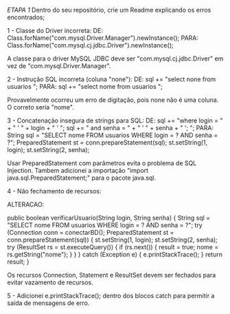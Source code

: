 *ETAPA 1*
Dentro do seu repositório, crie um Readme explicando os erros encontrados;

1 - Classe do Driver incorreta:
DE: Class.forName("com.mysql.Driver.Manager").newInstance();
PARA: Class.forName("com.mysql.cj.jdbc.Driver").newInstance();

A classe para o driver MySQL JDBC deve ser "com.mysql.cj.jdbc.Driver" em vez de "com.mysql.Driver.Manager".

2 - Instrução SQL incorreta (coluna "none"):
DE: sql += "select none from usuarios ";
PARA: sql += "select nome from usuarios ";

Provavelmente ocorreu um erro de digitação, pois none não é uma coluna. O correto seria "nome".

3 - Concatenação insegura de strings para SQL:
DE: sql += "where login = " + " ' " + login + " ' ";
sql += " and senha = " + " ' " + senha + " '; ";
PARA: String sql = "SELECT nome FROM usuarios WHERE login = ? AND senha = ?";
PreparedStatement st = conn.prepareStatement(sql);
st.setString(1, login);
st.setString(2, senha);

Usar PreparedStatement com parâmetros evita o problema de SQL Injection.
Tambem adicionei a importação "import java.sql.PreparedStatement;" para o pacote java.sql.

4 - Não fechamento de recursos:

ALTERACAO:

public boolean verificarUsuario(String login, String senha) {
    String sql = "SELECT nome FROM usuarios WHERE login = ? AND senha = ?";
    try (Connection conn = conectarBD();
         PreparedStatement st = conn.prepareStatement(sql)) {
        st.setString(1, login);
        st.setString(2, senha);
        try (ResultSet rs = st.executeQuery()) {
            if (rs.next()) {
                result = true;
                nome = rs.getString("nome");
            }
        }
    } catch (Exception e) {
        e.printStackTrace();
    }
    return result;
}

Os recursos Connection, Statement e ResultSet devem ser fechados para evitar vazamento de recursos.

5 - Adicionei e.printStackTrace(); dentro dos blocos catch para permitir a saída de mensagens de erro.
